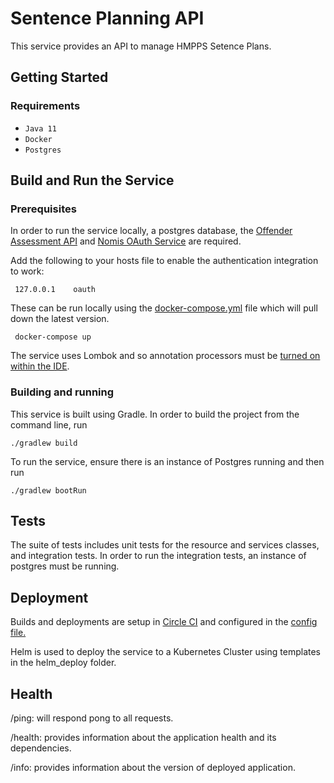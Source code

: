 # Sentence Planning API

This service provides an API to manage HMPPS Setence Plans. 

## Getting Started

### Requirements

* ```Java 11```
* ```Docker```
* ```Postgres```


## Build and Run the Service

### Prerequisites
In order to run the service locally, a postgres database, the [Offender Assessment API](https://github.com/ministryofjustice/offender-assessments-api/) and [Nomis OAuth Service](https://github.com/ministryofjustice/nomis-oauth2-server/) are required. 

Add the following to your hosts file to enable the authentication integration to work:

```
 127.0.0.1    oauth
 ```


These can be run locally using the [docker-compose.yml](docker-compose.yml) file which will pull down the latest version.

```
 docker-compose up 
 ```

The service uses Lombok and so annotation processors must be [turned on within the IDE](https://www.baeldung.com/lombok-ide).

### Building and running 

This service is built using Gradle. In order to build the project from the command line, run

```
./gradlew build
```

To run the service, ensure there is an instance of Postgres running and then run

```
./gradlew bootRun
```

## Tests

The suite of tests includes unit tests for the resource and services classes, and integration tests. In order to run the integration tests, an instance of postgres must be running.


## Deployment

Builds and deployments are setup in [Circle CI](https://circleci.com/gh/ministryofjustice/sentence-planning-api) and configured in the [config file.](circleci.config.yml) 

Helm is used to deploy the service to a Kubernetes Cluster using templates in the helm_deploy folder. 

## Health
/ping: will respond pong to all requests.

/health: provides information about the application health and its dependencies.

/info: provides information about the version of deployed application.
